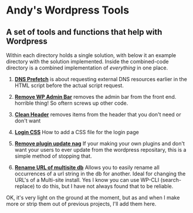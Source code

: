 # Andy's Wordpress Tools

## A set of tools and functions that help with Wordpress

Within each directory holds a single solution, with below it an example directory with the solution implemented.  Inside the combined-code directory is a combined implementation of *everything* in one place. 

1. **[DNS Prefetch](https://github.com/andykillen/wordpress-tools/blob/master/dns-prefetch/code.php)** is about requesting external DNS resources earlier in the HTML script before the actual script request.

2. **[Remove WP Admin Bar](https://github.com/andykillen/wordpress-tools/blob/master/remove-wp-admin-bar/code.php)** removes the admin bar from the front end.  horrible thing!  So oftern screws up other code. 

3. **[Clean Header](https://github.com/andykillen/wordpress-tools/blob/master/clean-header/code.php)** removes items from the header that you don't need or don't want

4. **[Login CSS](https://github.com/andykillen/wordpress-tools/blob/master/login-css/code.php)** How to add a CSS file for the login page

5. **[Remove plugin update nag](https://github.com/andykillen/wordpress-tools/blob/master/remove-plugin-update-nag/code.php)** If your making your own plugins and don't want your users to ever update from the wordpress repositary, this is a simple method of stopping that.

6. **[Rename URL of multisite db](https://github.com/andykillen/wordpress-tools/blob/master/multisite-renamer/code.php)** Allows you to easily rename all occurrences of a url string in the db for another. Ideal for changing the URL's of a Multi-site install. Yes I know you can use WP-CLI (search-replace) to do this, but I have not always found that to be reliable.

OK, it's very light on the ground at the moment, but as and when I make more or strip them out of previous projects, I'll add them here. 

